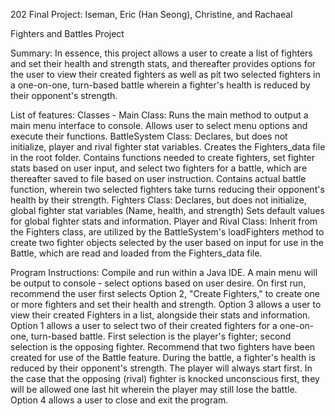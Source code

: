 202 Final Project: Iseman, Eric (Han Seong), Christine, and Rachaeal

Fighters and Battles Project

Summary:
In essence, this project allows a user to create a list of fighters and set their health and strength stats, and thereafter provides options for the user to
view their created fighters as well as pit two selected fighters in a one-on-one, turn-based battle wherein a fighter's health is reduced by their opponent's
strength. 

List of features:
Classes - Main Class: 
		Runs the main method to output a main menu interface to console.
		Allows user to select menu options and execute their functions.
	  BattleSystem Class: 
		Declares, but does not initialize, player and rival fighter stat variables.
		Creates the Fighters_data file in the root folder.
		Contains functions needed to create fighters, set fighter stats based on user input, and select two fighters for a battle, which are thereafter saved to file based on user instruction.
		Contains actual battle function, wherein two selected fighters take turns reducing their opponent's health by their strength.
	  Fighters Class: 
		Declares, but does not initialize, global fighter stat variables (Name, health, and strength)
		Sets default values for global fighter stats and information.
	  Player and Rival Class:
		Inherit from the Fighters class, are utilized by the BattleSystem's loadFighters method to create two fighter objects selected by the user based on input for use in the Battle, which are read and loaded from the Fighters_data file.

Program Instructions:
Compile and run within a Java IDE. A main menu will be output to console - select options based on user desire. 
On first run, recommend the user first selects Option 2, "Create Fighters," to create one or more fighters and set their health and strength.
Option 3 allows a user to view their created Fighters in a list, alongside their stats and information.
Option 1 allows a user to select two of their created fighters for a one-on-one, turn-based battle. First selection is the player's fighter; second selection is the opposing fighter.
Recommend that two fighters have been created for use of the Battle feature.
During the battle, a fighter's health is reduced by their opponent's strength. The player will always start first. In the case that the opposing (rival) fighter is knocked unconscious first, they will be allowed one last hit wherein the player may still lose the battle.
Option 4 allows a user to close and exit the program.
		
		       
